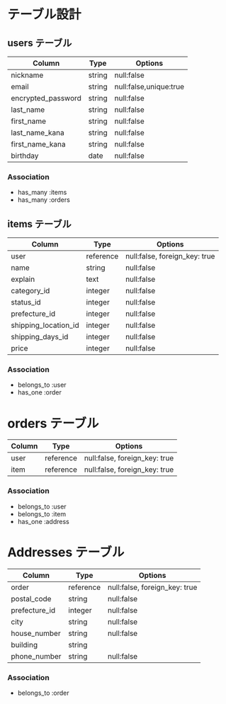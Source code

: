 # テーブル設計
## users テーブル
| Column           | Type      | Options                 |
|------------------|-----------|-------------------------|
|nickname          | string    |null:false               |
|email             | string    |null:false,unique:true   |
|encrypted_password| string    |null:false               |
|last_name         | string    |null:false               |
|first_name        | string    |null:false               |
|last_name_kana    | string    |null:false               |
|first_name_kana   | string    |null:false               |
|birthday          | date      |null:false               |
### Association
- has_many :items
- has_many :orders

## items テーブル
| Column             | Type      | Options                     |
|--------------------|-----------|-----------------------------|
|user                | reference |null:false, foreign_key: true|
|name                | string    |null:false                   |
|explain             | text      |null:false                   |
|category_id         | integer   |null:false                   |
|status_id           | integer   |null:false                   |
|prefecture_id       | integer   |null:false                   |
|shipping_location_id| integer   |null:false                   |
|shipping_days_id    | integer   |null:false                   |
|price               | integer   |null:false                   |
### Association
- belongs_to :user
- has_one :order
# orders テーブル
| Column          | Type      | Options                     |
|-----------------|-----------|-----------------------------|
|user             | reference |null:false, foreign_key: true|
|item             | reference |null:false, foreign_key: true|
### Association
- belongs_to :user
- belongs_to :item
- has_one :address
# Addresses テーブル
| Column          | Type      | Options                     |
|-----------------|-----------|-----------------------------|
|order            | reference |null:false, foreign_key: true|
|postal_code      | string    |null:false                   |
|prefecture_id    | integer   |null:false                   |
|city             | string    |null:false                   |
|house_number     | string    |null:false                   |
|building         | string    |                             |
|phone_number     | string    |null:false                   |
### Association
- belongs_to :order